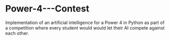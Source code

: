 # Power-4---Contest
Implementation of an artificial intelligence for a Power 4 in Python as part of a competition where every student would would let their AI compete against each other.
